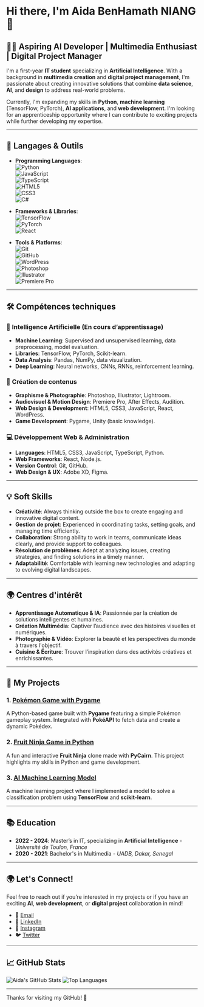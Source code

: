 # Hi there, I'm Aida BenHamath NIANG 👋

## 👩‍💻 Aspiring AI Developer | Multimedia Enthusiast | Digital Project Manager

I'm a first-year **IT student** specializing in **Artificial Intelligence**. With a background in **multimedia creation** and **digital project management**, I'm passionate about creating innovative solutions that combine **data science**, **AI**, and **design** to address real-world problems.

Currently, I'm expanding my skills in **Python**, **machine learning** (TensorFlow, PyTorch), **AI applications**, and **web development**. I'm looking for an apprenticeship opportunity where I can contribute to exciting projects while further developing my expertise.

---

## 🔧 Langages & Outils

- **Programming Languages**:  
  ![Python](https://img.shields.io/badge/Python-%233776AB.svg?style=for-the-badge&logo=python&logoColor=white)  
  ![JavaScript](https://img.shields.io/badge/JavaScript-%23F7DF1E.svg?style=for-the-badge&logo=javascript&logoColor=black)  
  ![TypeScript](https://img.shields.io/badge/TypeScript-%23007ACC.svg?style=for-the-badge&logo=typescript&logoColor=white)  
  ![HTML5](https://img.shields.io/badge/HTML5-%23E34F26.svg?style=for-the-badge&logo=html5&logoColor=white)  
  ![CSS3](https://img.shields.io/badge/CSS3-%231572B6.svg?style=for-the-badge&logo=css3&logoColor=white)  
  ![C#](https://img.shields.io/badge/C%23-%23239120.svg?style=for-the-badge&logo=csharp&logoColor=white)

- **Frameworks & Libraries**:  
  ![TensorFlow](https://img.shields.io/badge/TensorFlow-%23FF6F00.svg?style=for-the-badge&logo=tensorflow&logoColor=white)  
  ![PyTorch](https://img.shields.io/badge/PyTorch-%23EE4C2C.svg?style=for-the-badge&logo=pytorch&logoColor=white)  
  ![React](https://img.shields.io/badge/React-%2300D9D6.svg?style=for-the-badge&logo=react&logoColor=white)

- **Tools & Platforms**:  
  ![Git](https://img.shields.io/badge/Git-%23F05033.svg?style=for-the-badge&logo=git&logoColor=white)  
  ![GitHub](https://img.shields.io/badge/GitHub-%23121011.svg?style=for-the-badge&logo=github&logoColor=white)  
  ![WordPress](https://img.shields.io/badge/WordPress-%23117AC9.svg?style=for-the-badge&logo=wordpress&logoColor=white)  
  ![Photoshop](https://img.shields.io/badge/Photoshop-%2300A9E0.svg?style=for-the-badge&logo=adobephotoshop&logoColor=white)  
  ![Illustrator](https://img.shields.io/badge/Illustrator-%23FF9A00.svg?style=for-the-badge&logo=adobeillustrator&logoColor=white)  
  ![Premiere Pro](https://img.shields.io/badge/Premiere%20Pro-%23FF7A00.svg?style=for-the-badge&logo=adobepremierepro&logoColor=white)

---

## 🛠️ Compétences techniques

### 🔬 **Intelligence Artificielle** (En cours d’apprentissage)
- **Machine Learning**: Supervised and unsupervised learning, data preprocessing, model evaluation.
- **Libraries**: TensorFlow, PyTorch, Scikit-learn.
- **Data Analysis**: Pandas, NumPy, data visualization.
- **Deep Learning**: Neural networks, CNNs, RNNs, reinforcement learning.

### 🎨 **Création de contenus**
- **Graphisme & Photographie**: Photoshop, Illustrator, Lightroom.
- **Audiovisuel & Motion Design**: Premiere Pro, After Effects, Audition.
- **Web Design & Development**: HTML5, CSS3, JavaScript, React, WordPress.
- **Game Development**: Pygame, Unity (basic knowledge).

### 💻 **Développement Web & Administration**
- **Languages**: HTML5, CSS3, JavaScript, TypeScript, Python.
- **Web Frameworks**: React, Node.js.
- **Version Control**: Git, GitHub.
- **Web Design & UX**: Adobe XD, Figma.

---

## 💡 Soft Skills

- **Créativité**: Always thinking outside the box to create engaging and innovative digital content.
- **Gestion de projet**: Experienced in coordinating tasks, setting goals, and managing time efficiently.
- **Collaboration**: Strong ability to work in teams, communicate ideas clearly, and provide support to colleagues.
- **Résolution de problèmes**: Adept at analyzing issues, creating strategies, and finding solutions in a timely manner.
- **Adaptabilité**: Comfortable with learning new technologies and adapting to evolving digital landscapes.

---

## 🌍 Centres d'intérêt

- **Apprentissage Automatique & IA**: Passionnée par la création de solutions intelligentes et humaines.
- **Création Multimédia**: Captiver l’audience avec des histoires visuelles et numériques.
- **Photographie & Vidéo**: Explorer la beauté et les perspectives du monde à travers l'objectif.
- **Cuisine & Écriture**: Trouver l’inspiration dans des activités créatives et enrichissantes.

---

## 🚀 My Projects

### 1. [Pokémon Game with Pygame](https://github.com/yourUsername/pokemon-game)
A Python-based game built with **Pygame** featuring a simple Pokémon gameplay system. Integrated with **PokéAPI** to fetch data and create a dynamic Pokédex.

### 2. [Fruit Ninja Game in Python](https://github.com/yourUsername/fruit-ninja)
A fun and interactive **Fruit Ninja** clone made with **PyCairn**. This project highlights my skills in Python and game development.

### 3. [AI Machine Learning Model](https://github.com/yourUsername/ai-model)
A machine learning project where I implemented a model to solve a classification problem using **TensorFlow** and **scikit-learn**.

---

## 📚 Education

- **2022 - 2024**: Master’s in IT, specializing in **Artificial Intelligence** - *Université de Toulon, France*
- **2020 - 2021**: Bachelor's in Multimedia - *UADB, Dakar, Senegal*

---

## 🌍 Let's Connect!

Feel free to reach out if you’re interested in my projects or if you have an exciting **AI**, **web development**, or **digital project** collaboration in mind!

- 📧 [Email](mailto:your-email@example.com)
- 💼 [LinkedIn](https://www.linkedin.com/in/your-profile)
- 📸 [Instagram](https://www.instagram.com/your-profile)
- 🐦 [Twitter](https://twitter.com/your-profile)

---

## 📈 GitHub Stats

![Aida's GitHub Stats](https://github-readme-stats.vercel.app/api?username=yourUsername&show_icons=true&hide_title=true&count_private=true&theme=radical)
![Top Languages](https://github-readme-stats.vercel.app/api/top-langs/?username=yourUsername&layout=compact&theme=radical)

---

Thanks for visiting my GitHub! 👋
